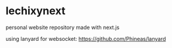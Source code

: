 # lechixynext
personal website repository
made with next.js

using lanyard for websocket: https://github.com/Phineas/lanyard
